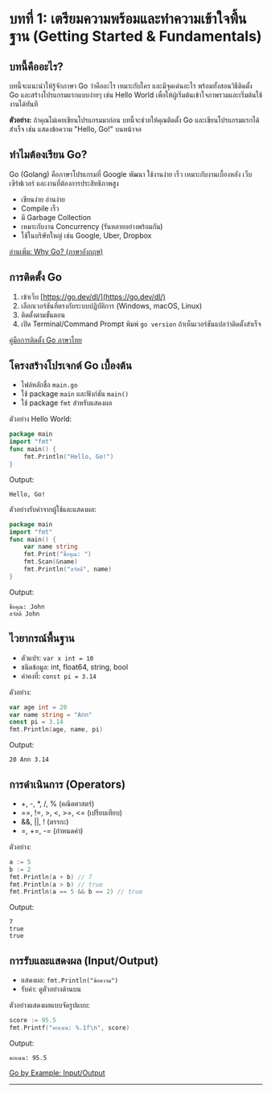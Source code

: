 # บทที่ 1: เตรียมความพร้อมและทำความเข้าใจพื้นฐาน (Getting Started & Fundamentals)

## บทนี้คืออะไร?
บทนี้จะแนะนำให้รู้จักภาษา Go ว่าคืออะไร เหมาะกับใคร และมีจุดเด่นอะไร พร้อมทั้งสอนวิธีติดตั้ง Go และสร้างโปรแกรมแรกแบบง่ายๆ เช่น Hello World เพื่อให้ผู้เริ่มต้นเข้าใจภาพรวมและเริ่มต้นใช้งานได้ทันที

**ตัวอย่าง:**
ถ้าคุณไม่เคยเขียนโปรแกรมมาก่อน บทนี้จะช่วยให้คุณติดตั้ง Go และเขียนโปรแกรมแรกได้สำเร็จ เช่น แสดงข้อความ "Hello, Go!" บนหน้าจอ

## ทำไมต้องเรียน Go?
Go (Golang) คือภาษาโปรแกรมที่ Google พัฒนา ใช้งานง่าย เร็ว เหมาะกับงานเบื้องหลัง เว็บเซิร์ฟเวอร์ และงานที่ต้องการประสิทธิภาพสูง
- เขียนง่าย อ่านง่าย
- Compile เร็ว
- มี Garbage Collection
- เหมาะกับงาน Concurrency (รันหลายอย่างพร้อมกัน)
- ใช้ในบริษัทใหญ่ เช่น Google, Uber, Dropbox

[อ่านเพิ่ม: Why Go? (ภาษาอังกฤษ)](https://go.dev/doc/why-go)

## การติดตั้ง Go
1. เข้าเว็บ [https://go.dev/dl/](https://go.dev/dl/)
2. เลือกเวอร์ชันที่ตรงกับระบบปฏิบัติการ (Windows, macOS, Linux)
3. ติดตั้งตามขั้นตอน
4. เปิด Terminal/Command Prompt พิมพ์ `go version` ถ้าเห็นเวอร์ชันแปลว่าติดตั้งสำเร็จ

[คู่มือการติดตั้ง Go ภาษาไทย](https://devahoy.com/posts/go-install/)

## โครงสร้างโปรเจกต์ Go เบื้องต้น
- ไฟล์หลักชื่อ `main.go`
- ใช้ package `main` และฟังก์ชัน `main()`
- ใช้ package `fmt` สำหรับแสดงผล

ตัวอย่าง Hello World:
```go
package main
import "fmt"
func main() {
    fmt.Println("Hello, Go!")
}
```
Output:
```
Hello, Go!
```

ตัวอย่างรับค่าจากผู้ใช้และแสดงผล:
```go
package main
import "fmt"
func main() {
    var name string
    fmt.Print("ชื่อคุณ: ")
    fmt.Scan(&name)
    fmt.Println("สวัสดี", name)
}
```
Output:
```
ชื่อคุณ: John
สวัสดี John
```

## ไวยากรณ์พื้นฐาน
- ตัวแปร: `var x int = 10`
- ชนิดข้อมูล: int, float64, string, bool
- ค่าคงที่: `const pi = 3.14`

ตัวอย่าง:
```go
var age int = 20
var name string = "Ann"
const pi = 3.14
fmt.Println(age, name, pi)
```
Output:
```
20 Ann 3.14
```

## การดำเนินการ (Operators)
- +, -, *, /, % (คณิตศาสตร์)
- ==, !=, >, <, >=, <= (เปรียบเทียบ)
- &&, ||, ! (ตรรกะ)
- =, +=, -= (กำหนดค่า)

ตัวอย่าง:
```go
a := 5
b := 2
fmt.Println(a + b) // 7
fmt.Println(a > b) // true
fmt.Println(a == 5 && b == 2) // true
```
Output:
```
7
true
true
```

## การรับและแสดงผล (Input/Output)
- แสดงผล: `fmt.Println("ข้อความ")`
- รับค่า: ดูตัวอย่างด้านบน

ตัวอย่างแสดงผลแบบจัดรูปแบบ:
```go
score := 95.5
fmt.Printf("คะแนน: %.1f\n", score)
```
Output:
```
คะแนน: 95.5
```

[Go by Example: Input/Output](https://gobyexample.com/hello-world)

---
